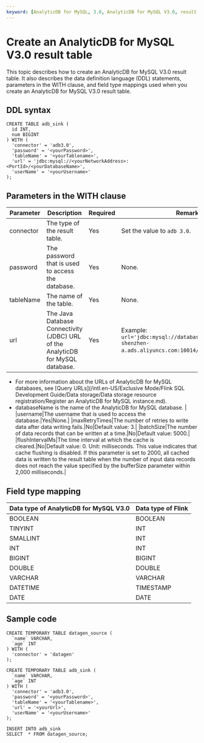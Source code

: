 ```yaml
---
keyword: [AnalyticDB for MySQL, 3.0, AnalyticDB for MySQL V3.0, result table]
---
```


# Create an AnalyticDB for MySQL V3.0 result table

This topic describes how to create an AnalyticDB for MySQL V3.0 result table. It also describes the data definition language \(DDL\) statements, parameters in the WITH clause, and field type mappings used when you create an AnalyticDB for MySQL V3.0 result table.

## DDL syntax

```
CREATE TABLE adb_sink (
  id INT,
  num BIGINT
) WITH (
  'connector' = 'adb3.0',
  'password' = '<yourPassword>',
  'tableName' = '<yourTablename>',
  'url' = 'jdbc:mysql://<yourNetworkAddress>:<PortId>/<yourDatabaseName>',
  'userName' = '<yourUsername>'
);
```

## Parameters in the WITH clause

|Parameter|Description|Required|Remarks|
|---------|-----------|--------|-------|
|connector|The type of the result table.|Yes|Set the value to `adb 3.0`.|
|password|The password that is used to access the database.|Yes|None.|
|tableName|The name of the table.|Yes|None.|
|url|The Java Database Connectivity \(JDBC\) URL of the AnalyticDB for MySQL database.|Yes|Example: `url='jdbc:mysql://databaseName****-cn-shenzhen-a.ads.aliyuncs.com:10014/databaseName'`.**Note:**

-   For more information about the URLs of AnalyticDB for MySQL databases, see [Query URLs](/intl.en-US/Exclusive Mode/Flink SQL Development Guide/Data storage/Data storage resource registration/Register an AnalyticDB for MySQL instance.md).
-   databaseName is the name of the AnalyticDB for MySQL database. |
|username|The username that is used to access the database.|Yes|None.|
|maxRetryTimes|The number of retries to write data after data writing fails.|No|Default value: 3.|
|batchSize|The number of data records that can be written at a time.|No|Default value: 5000.|
|flushIntervalMs|The time interval at which the cache is cleared.|No|Default value: 0. Unit: milliseconds. This value indicates that cache flushing is disabled. If this parameter is set to 2000, all cached data is written to the result table when the number of input data records does not reach the value specified by the bufferSize parameter within 2,000 milliseconds.|

## Field type mapping

|Data type of AnalyticDB for MySQL V3.0|Data type of Flink|
|--------------------------------------|------------------|
|BOOLEAN|BOOLEAN|
|TINYINT|INT|
|SMALLINT|INT|
|INT|INT|
|BIGINT|BIGINT|
|DOUBLE|DOUBLE|
|VARCHAR|VARCHAR|
|DATETIME|TIMESTAMP|
|DATE|DATE|

## Sample code

```
CREATE TEMPORARY TABLE datagen_source (
  `name` VARCHAR,
  `age` INT
) WITH (
  'connector' = 'datagen'
);

CREATE TEMPORARY TABLE adb_sink (
  `name` VARCHAR,
  `age` INT
) WITH (
  'connector' = 'adb3.0',
  'password' = '<yourPassword>',
  'tableName' = '<yourTablename>',
  'url' = '<yourUrl>',
  'userName' = '<yourUsername>'
);

INSERT INTO adb_sink
SELECT  * FROM datagen_source;
```

